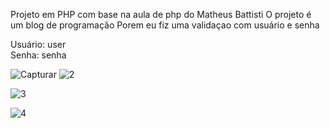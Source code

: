 Projeto em PHP com base na aula de php do Matheus Battisti
O projeto é um blog de programação 
Porem eu fiz uma validaçao com usuário e senha

Usuário: user <br>
Senha: senha



![Capturar](https://user-images.githubusercontent.com/99759469/228390831-d36a65f9-2789-44f2-b8e7-56712c3a6c5d.PNG)
![2](https://user-images.githubusercontent.com/99759469/228390846-6099c6cf-2926-44ef-bf2a-d8948372d8a2.PNG)

![3](https://user-images.githubusercontent.com/99759469/228390851-0184267e-5987-4126-8eda-6acb4c26db27.PNG)

![4](https://user-images.githubusercontent.com/99759469/228390863-f12a495d-7f0f-43f6-807e-0cd7a1d06c81.PNG)

